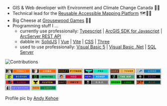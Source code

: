 - GIS & Web developer with Environment and Climate Change Canada :maple_leaf::floppy_disk:
- Technical lead for the [Reusable Accessible Mapping Platform](https://github.com/ramp4-pcar4/ramp4-pcar4) :world_map::mage_man:
- Big Cheese at [Grousewood Games](https://github.com/grousewood-games) :deciduous_tree::bug:
- Programming stuff I ...
  - currently use professionally: [Typescript](https://www.typescriptlang.org/) | [ArcGIS SDK for Javascript](https://developers.arcgis.com/javascript/latest/) | [ArcServer REST API](https://developers.arcgis.com/rest/)
  - dabble in: [SolidJS](https://www.solidjs.com/) | [Vue](https://vuejs.org/) | [Vite](https://vite.dev/) | [CSS](https://www.w3.org/Style/CSS/Overview.en.html) | [Three](https://threejs.org/)
  - used to use professionally: [Visual Basic 5](https://en.wikipedia.org/wiki/Visual_Basic_(classic)) | [Visual Basic .Net](https://learn.microsoft.com/en-ca/dotnet/visual-basic/) | [SQL Server](https://www.microsoft.com/en-ca/sql-server)

<img src="https://github-readme-stats.vercel.app/api?username=james-rae&show_icons=true&count_private=false&theme=algolia&include_all_commits=true" alt="Contributions" />
 
![](badges/penny.png) ![](badges/simba.png) ![](badges/montypython.png) ![](badges/prs.png) ![](badges/darktower.png) ![](badges/lions.png) ![](badges/bogner.png) ![](badges/sprites.png) ![](badges/mad.png) ![](badges/nealasher.png) ![](badges/thehip.png) ![](badges/doom.png) ![](badges/slash.png) ![](badges/clutch.png) ![](badges/mattmays.png) ![](badges/coc.png) ![](badges/greenlung.png) ![](badges/aic.png) ![](badges/nevermore.png) ![](badges/lizzy.png)

Profile pic by [Andy Kehoe](https://andykehoe.art/)